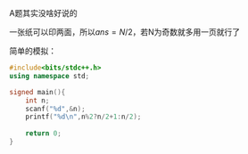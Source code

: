 A题其实没啥好说的

一张纸可以印两面，所以$ans=N/2$，若N为奇数就多用一页就行了

简单的模拟：
```cpp
#include<bits/stdc++.h>
using namespace std;

signed main(){
    int n;
    scanf("%d",&n);
    printf("%d\n",n%2?n/2+1:n/2);
    
    return 0;
}
```
